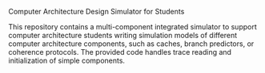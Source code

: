 Computer Architecture Design Simulator for Students

This repository contains a multi-component integrated simulator to support
computer architecture students writing simulation models of different
computer architecture components, such as caches, branch predictors, or
coherence protocols.  The provided code handles trace reading and
initialization of simple components.
